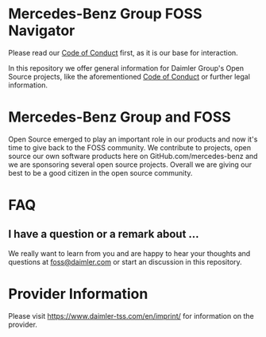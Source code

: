 # Mercedes-Benz Group FOSS Navigator

Please read our [Code of Conduct](CODE_OF_CONDUCT.md) first, as it is our base for interaction. 

In this repository we offer general information for Daimler Group's Open Source projects, like the aforementioned [Code of Conduct](CODE_OF_CONDUCT.md) or further legal information.

# Mercedes-Benz Group and FOSS
Open Source emerged to play an important role in our products and now it's time to give back to the FOSS community. We contribute to projects, open source our own software products here on GitHub.com/mercedes-benz and we are sponsoring several open source projects. Overall we are giving our best to be a good citizen in the open source community.   

# FAQ
## I have a question or a remark about ...

We really want to learn from you and are happy to hear your thoughts and questions at <foss@daimler.com> or start an discussion in this repository.


# Provider Information

Please visit <https://www.daimler-tss.com/en/imprint/> for information on the provider.
